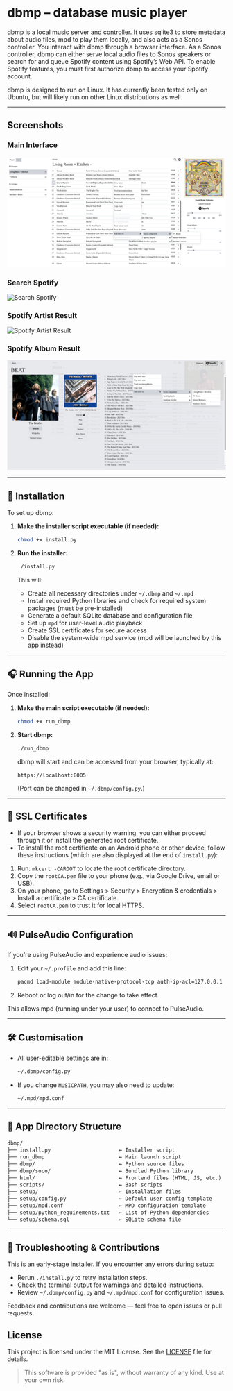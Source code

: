 # dbmp – database music player

dbmp is a local music server and controller. It uses sqlite3 to store metadata about audio files, mpd to play them locally, and also acts as a Sonos controller. You interact with dbmp through a browser interface. As a Sonos controller, dbmp can either serve local audio files to Sonos speakers or search for and queue Spotify content using Spotify’s Web API. To enable Spotify features, you must first authorize dbmp to access your Spotify account.

dbmp is designed to run on Linux. It has currently been tested only on Ubuntu, but will likely run on other Linux distributions as well.

---

## Screenshots

### Main Interface
![Sonos Queue](/assets/01%20Main%20Page%20Sonos%20Queue.png)

### Search Spotify
![Search Spotify](/assets/02%20Search%20Spotify.png)

### Spotify Artist Result
![Spotify Artist Result](/assets/03%20Search%20Spotify%20Result%20Artist.png)

### Spotify Album Result
![Spotify Album Result](/assets/04%20Search%20Spotify%20Result%20Album.png)

---

## 🔧 Installation

To set up dbmp:

1. **Make the installer script executable (if needed):**

    ```bash
    chmod +x install.py
    ```

2. **Run the installer:**

    ```bash
    ./install.py
    ```

    This will:
    - Create all necessary directories under `~/.dbmp` and `~/.mpd`
    - Install required Python libraries and check for required system packages (must be pre-installed)
    - Generate a default SQLite database and configuration file
    - Set up `mpd` for user-level audio playback
    - Create SSL certificates for secure access
    - Disable the system-wide mpd service (mpd will be launched by this app instead)

---

## 🎧 Running the App

Once installed:

1. **Make the main script executable (if needed):**

    ```bash
    chmod +x run_dbmp
    ```

2. **Start dbmp:**

    ```bash
    ./run_dbmp
    ```

    dbmp will start and can be accessed from your browser, typically at:

    ```
    https://localhost:8005
    ```

    (Port can be changed in `~/.dbmp/config.py`.)

---

## 🔐 SSL Certificates

- If your browser shows a security warning, you can either proceed through it or install the generated root certificate.
- To install the root certificate on an Android phone or other device, follow these instructions (which are also displayed at the end of `install.py`):

1. Run: `mkcert -CAROOT` to locate the root certificate directory.
2. Copy the `rootCA.pem` file to your phone (e.g., via Google Drive, email or USB).
3. On your phone, go to Settings > Security > Encryption & credentials > Install a certificate > CA certificate.
4. Select `rootCA.pem` to trust it for local HTTPS.

---

## 🔊 PulseAudio Configuration

If you're using PulseAudio and experience audio issues:

1. Edit your `~/.profile` and add this line:

    ```bash
    pacmd load-module module-native-protocol-tcp auth-ip-acl=127.0.0.1
    ```

2. Reboot or log out/in for the change to take effect.

This allows mpd (running under your user) to connect to PulseAudio.

---

## 🛠 Customisation

- All user-editable settings are in:

    ```bash
    ~/.dbmp/config.py
    ```

- If you change `MUSICPATH`, you may also need to update:

    ```bash
    ~/.mpd/mpd.conf
    ```

---

## 📂 App Directory Structure

```plaintext
dbmp/
├── install.py                      ← Installer script
├── run_dbmp                        ← Main launch script
├── dbmp/                           ← Python source files
├── dbmp/soco/                      ← Bundled Python library
├── html/                           ← Frontend files (HTML, JS, etc.)
├── scripts/                        ← Bash scripts
├── setup/                          ← Installation files
├── setup/config.py                 ← Default user config template
├── setup/mpd.conf                  ← MPD configuration template
├── setup/python_requirements.txt   ← List of Python dependencies
└── setup/schema.sql                ← SQLite schema file
```
---

## 💬 Troubleshooting & Contributions

This is an early-stage installer. If you encounter any errors during setup:

- Rerun `./install.py` to retry installation steps.
- Check the terminal output for warnings and detailed instructions.
- Review `~/.dbmp/config.py` and `~/.mpd/mpd.conf` for configuration issues.

Feedback and contributions are welcome — feel free to open issues or pull requests.

## License

This project is licensed under the MIT License. See the [LICENSE](LICENSE) file for details.

> This software is provided "as is", without warranty of any kind. Use at your own risk.

